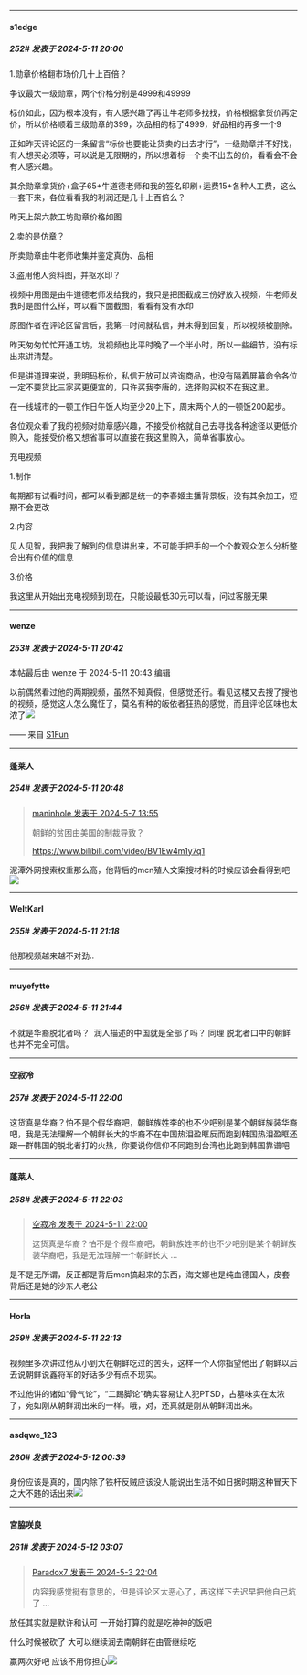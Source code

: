 ﻿
*****

####  s1edge  
##### 252#       发表于 2024-5-11 20:00

1.勋章价格翻市场价几十上百倍？

争议最大一级勋章，两个价格分别是4999和49999

标价如此，因为根本没有，有人感兴趣了再让牛老师多找找，价格根据拿货价再定价，所以价格顺着三级勋章的399，次品相的标了4999，好品相的再多一个9

正如昨天评论区的一条留言“标价也要能让货卖的出去才行”，一级勋章并不好找，有人想买必须等，可以说是无限期的，所以想着标一个卖不出去的价，看看会不会有人感兴趣。

其余勋章拿货价+盒子65+牛道德老师和我的签名印刷+运费15+各种人工费，这么一套下来，各位看看我的利润还是几十上百倍么？

昨天上架六款工坊勋章价格如图

2.卖的是仿章？

所卖勋章由牛老师收集并鉴定真伪、品相

3.盗用他人资料图，并抠水印？

视频中用图是由牛道德老师发给我的，我只是把图截成三份好放入视频，牛老师发我时是图什么样，可以看下面截图，看看有没有水印

原图作者在评论区留言后，我第一时间就私信，并未得到回复，所以视频被删除。

昨天匆匆忙忙开通工坊，发视频也比平时晚了一个半小时，所以一些细节，没有标出来讲清楚。

但是讲道理来说，我明码标价，私信开放可以咨询商品，也没有隔着屏幕命令各位一定不要货比三家买更便宜的，只许买我李唐的，选择购买权不在我这里。

在一线城市的一顿工作日午饭人均至少20上下，周末两个人的一顿饭200起步。

各位观众看了我的视频对勋章感兴趣，不接受价格就自己去寻找各种途径以更低价购入，能接受价格又想省事可以直接在我这里购入，简单省事放心。

充电视频

1.制作

每期都有试看时间，都可以看到都是统一的李春姬主播背景板，没有其余加工，短期不会更改

2.内容

见人见智，我把我了解到的信息讲出来，不可能手把手的一个个教观众怎么分析整合出有价值的信息

3.价格

我这里从开始出充电视频到现在，只能设最低30元可以看，问过客服无果


*****

####  wenze  
##### 253#       发表于 2024-5-11 20:42

 本帖最后由 wenze 于 2024-5-11 20:43 编辑 

以前偶然看过他的两期视频，虽然不知真假，但感觉还行。看见这楼又去搜了搜他的视频，感觉这人怎么魔怔了，莫名有种的皈依者狂热的感觉，而且评论区味也太浓了<img src="https://static.saraba1st.com/image/smiley/face2017/067.png" referrerpolicy="no-referrer">

—— 来自 [S1Fun](https://s1fun.koalcat.com)


*****

####  蓬莱人  
##### 254#       发表于 2024-5-11 20:48

<blockquote><a href="httphttps://bbs.saraba1st.com/2b/forum.php?mod=redirect&amp;goto=findpost&amp;pid=64838793&amp;ptid=2173799" target="_blank">maninhole 发表于 2024-5-7 13:55</a>

朝鲜的贫困由美国的制裁导致？

https://www.bilibili.com/video/BV1Ew4m1y7q1</blockquote>
泥潭外网搜索权重那么高，他背后的mcn殖人文案搜材料的时候应该会看得到吧<img src="https://static.saraba1st.com/image/smiley/face2017/067.png" referrerpolicy="no-referrer">


*****

####  WeltKarl  
##### 255#       发表于 2024-5-11 21:18

他那视频越来越不对劲..


*****

####  muyefytte  
##### 256#       发表于 2024-5-11 21:44

不就是华裔脱北者吗？  润人描述的中国就是全部了吗？ 同理 脱北者口中的朝鲜也并不完全可信。


*****

####  空寂冷  
##### 257#       发表于 2024-5-11 22:00

这货真是华裔？怕不是个假华裔吧，朝鲜族姓李的也不少吧别是某个朝鲜族装华裔吧，我是无法理解一个朝鲜长大的华裔不在中国热泪盈眶反而跑到韩国热泪盈眶还跟一群韩国的脱北者打的火热，你要说你信仰不同跑到台湾也比跑到韩国靠谱吧


*****

####  蓬莱人  
##### 258#       发表于 2024-5-11 22:03

<blockquote><a href="httphttps://bbs.saraba1st.com/2b/forum.php?mod=redirect&amp;goto=findpost&amp;pid=64889765&amp;ptid=2173799" target="_blank">空寂冷 发表于 2024-5-11 22:00</a>

这货真是华裔？怕不是个假华裔吧，朝鲜族姓李的也不少吧别是某个朝鲜族装华裔吧，我是无法理解一个朝鲜长大 ...</blockquote>
是不是无所谓，反正都是背后mcn搞起来的东西，海文娜也是纯血德国人，皮套背后还是她的沙东人老公


*****

####  Horla  
##### 259#       发表于 2024-5-11 22:13

视频里多次讲过他从小到大在朝鲜吃过的苦头，这样一个人你指望他出了朝鲜以后去说朝鲜说鑫将军的好话多少有点不现实。

不过他讲的诸如“骨气论”，“二踢脚论”确实容易让人犯PTSD，古墓味实在太浓了，宛如刚从朝鲜润出来的一样。哦，对，还真就是刚从朝鲜润出来。


*****

####  asdqwe_123  
##### 260#       发表于 2024-5-12 00:39

身份应该是真的，国内除了铁杆反贼应该没人能说出生活不如日据时期这种冒天下之大不韪的话出来<img src="https://static.saraba1st.com/image/smiley/face2017/001.png" referrerpolicy="no-referrer">


*****

####  宮脇咲良  
##### 261#       发表于 2024-5-12 03:07

<blockquote><a href="httphttps://bbs.saraba1st.com/2b/forum.php?mod=redirect&amp;goto=findpost&amp;pid=64802260&amp;ptid=2173799" target="_blank">Paradox7 发表于 2024-5-3 22:04</a>

内容我感觉挺有意思的，但是评论区太恶心了，再这样下去迟早把他自己坑了 ...</blockquote>
放任其实就是默许和认可 一开始打算的就是吃神神的饭吧 

什么时候被砍了 大可以继续润去南朝鲜在由管继续吃

赢两次好吧 应该不用你担心<img src="https://static.saraba1st.com/image/smiley/face2017/270.gif" referrerpolicy="no-referrer">

